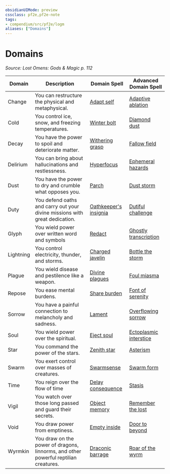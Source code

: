 ```yaml
---
obsidianUIMode: preview
cssclass: pf2e,pf2e-note
tags:
- compendium/src/pf2e/logm
aliases: ["Domains"]
---
```

# Domains  
*Source: Lost Omens: Gods & Magic p. 112*  

| Domain | Description | Domain Spell | Advanced Domain Spell |
|--------|-------------|--------------|-----------------------|
| Change | You can restructure the physical and metaphysical. | [Adapt self](../../compendium/spells/adapt-self-logm.md) | [Adaptive ablation](../../compendium/spells/adaptive-ablation-logm.md) |
| Cold | You control ice, snow, and freezing temperatures. | [Winter bolt](../../compendium/spells/winter-bolt-logm.md) | [Diamond dust](../../compendium/spells/diamond-dust-logm.md) |
| Decay | You have the power to spoil and deteriorate matter. | [Withering grasp](../../compendium/spells/withering-grasp-logm.md) | [Fallow field](../../compendium/spells/fallow-field-logm.md) |
| Delirium | You can bring about hallucinations and restlessness. | [Hyperfocus](../../compendium/spells/hyperfocus-logm.md) | [Ephemeral hazards](../../compendium/spells/ephemeral-hazards-logm.md) |
| Dust | You have the power to dry and crumble what opposes you. | [Parch](../../compendium/spells/parch-logm.md) | [Dust storm](../../compendium/spells/dust-storm-logm.md) |
| Duty | You defend oaths and carry out your divine missions with great dedication. | [Oathkeeper's insignia](../../compendium/spells/oathkeepers-insignia-logm.md) | [Dutiful challenge](../../compendium/spells/dutiful-challenge-logm.md) |
| Glyph | You wield power over written word and symbols | [Redact](../../compendium/spells/redact-logm.md) | [Ghostly transcription](../../compendium/spells/ghostly-transcription-logm.md) |
| Lightning | You control electricity, thunder, and storms. | [Charged javelin](../../compendium/spells/charged-javelin-logm.md) | [Bottle the storm](../../compendium/spells/bottle-the-storm-logm.md) |
| Plague | You wield disease and pestilence like a weapon. | [Divine plagues](../../compendium/spells/divine-plagues-logm.md) | [Foul miasma](../../compendium/spells/foul-miasma-logm.md) |
| Repose | You ease mental burdens. | [Share burden](../../compendium/spells/share-burden-logm.md) | [Font of serenity](../../compendium/spells/font-of-serenity-logm.md) |
| Sorrow | You have a painful connection to melancholy and sadness. | [Lament](../../compendium/spells/lament-logm.md) | [Overflowing sorrow](../../compendium/spells/overflowing-sorrow-logm.md) |
| Soul | You wield power over the spiritual. | [Eject soul](../../compendium/spells/eject-soul-logm.md) | [Ectoplasmic interstice](../../compendium/spells/ectoplasmic-interstice-logm.md) |
| Star | You command the power of the stars. | [Zenith star](../../compendium/spells/zenith-star-logm.md) | [Asterism](../../compendium/spells/asterism-logm.md) |
| Swarm | You exert control over masses of creatures. | [Swarmsense](../../compendium/spells/swarmsense-logm.md) | [Swarm form](../../compendium/spells/swarm-form-logm.md) |
| Time | You reign over the flow of time | [Delay consequence](../../compendium/spells/delay-consequence-logm.md) | [Stasis](../../compendium/spells/stasis-logm.md) |
| Vigil | You watch over those long passed and guard their secrets. | [Object memory](../../compendium/spells/object-memory-logm.md) | [Remember the lost](../../compendium/spells/remember-the-lost-logm.md) |
| Void | You draw power from emptiness. | [Empty inside](../../compendium/spells/empty-inside-logm.md) | [Door to beyond](../../compendium/spells/door-to-beyond-logm.md) |
| Wyrmkin | You draw on the power of dragons, linnorms, and other powerful reptilian creatures. | [Draconic barrage](../../compendium/spells/draconic-barrage-logm.md) | [Roar of the wyrm](../../compendium/spells/roar-of-the-wyrm-logm.md) |